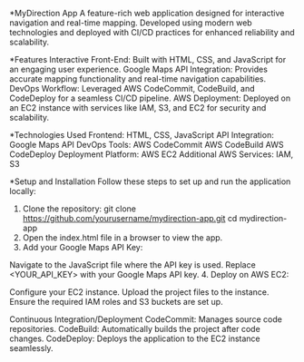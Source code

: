 *MyDirection App
A feature-rich web application designed for interactive navigation and real-time mapping. Developed using modern web technologies and deployed with CI/CD practices for enhanced reliability and scalability.

*Features
Interactive Front-End: Built with HTML, CSS, and JavaScript for an engaging user experience.
Google Maps API Integration: Provides accurate mapping functionality and real-time navigation capabilities.
DevOps Workflow: Leveraged AWS CodeCommit, CodeBuild, and CodeDeploy for a seamless CI/CD pipeline.
AWS Deployment: Deployed on an EC2 instance with services like IAM, S3, and EC2 for security and scalability.

*Technologies Used
Frontend: HTML, CSS, JavaScript
API Integration: Google Maps API
DevOps Tools:
AWS CodeCommit
AWS CodeBuild
AWS CodeDeploy
Deployment Platform: AWS EC2
Additional AWS Services: IAM, S3

*Setup and Installation
Follow these steps to set up and run the application locally:

1. Clone the repository:
git clone https://github.com/yourusername/mydirection-app.git
cd mydirection-app
2. Open the index.html file in a browser to view the app.
3. Add your Google Maps API Key:

Navigate to the JavaScript file where the API key is used.
Replace <YOUR_API_KEY> with your Google Maps API key.
4. Deploy on AWS EC2:

Configure your EC2 instance.
Upload the project files to the instance.
Ensure the required IAM roles and S3 buckets are set up.

Continuous Integration/Deployment
CodeCommit: Manages source code repositories.
CodeBuild: Automatically builds the project after code changes.
CodeDeploy: Deploys the application to the EC2 instance seamlessly.

